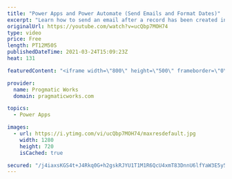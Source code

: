 ```yaml
---
title: "Power Apps and Power Automate (Send Emails and Format Dates)"
excerpt: "Learn how to send an email after a record has been created in Power Apps using Power Automate. Also, learn how to change the display of a date value that you have stored and are reporting over.   Keep a lookout for my next blog/video where I will show how to deal with the pesky issue of having a lookup"
originalUrl: https://youtube.com/watch?v=ucQbp7MOH74
type: video
price: Free
length: PT12M50S
publishedDateTime: 2021-03-24T15:09:23Z
heat: 131

featuredContent: "<iframe width=\"800\" height=\"500\" frameborder=\"0\" src=\"https://www.youtube.com/embed/ucQbp7MOH74\" allow=\"accelerometer; autoplay; encrypted-media; gyroscope; picture-in-picture\" allowfullscreen></iframe>"

provider:
  name: Progmatic Works
  domain: pragmaticworks.com

topics:
  - Power Apps

images:
  - url: https://i.ytimg.com/vi/ucQbp7MOH74/maxresdefault.jpg
    width: 1280
    height: 720
    isCached: true

secured: "/j4iaxsKGS4t+J4Rkq0G+h2gskRJYU1T1M1R6QcU4xmT83DnnU6lfYaW3E5y5tpxcS4BgmG1tKieFUybxkNmtAKQ5NcKiIOGrSHzX23sVRiYyW6lcXC4B2cZrp/jFIcDWs8n0QAZ7QNpbBU9DyHwKmz08/dRoJNB7W9icZ2+BfXBNqyry6VnVgTF8/aN/kqbREIa4jfAzWUeXM6EKOd7bu1Tq+0X87K7W248cQxMcqSgaw5J1lz6Ef7n1t19vwoUr3EWMEhyydJPKPS//d1WdMtQJeFSPkC2NDsW1mrsNV7XvGNPYyqzmUUnUPgNRvhiG6uQ2vW9nDWYj+u7rSsBcgyu4LfpZgfKiM1QS5/FwZ8iNfAIyx9ProRJlf8n3PMbFDpxTN1RyR5AWOxBbLfe9Q==;ndL9x1KLD03KfLlWEglfaA=="
---
```


